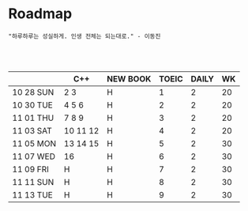 # Roadmap

```
"하루하루는 성실하게. 인생 전체는 되는대로." - 이동진
```



<br><br>

|           | C++      | NEW BOOK | TOEIC | DAILY | WK   |
| --------- | -------- | -------- | ----- | ----- | ---- |
| 10 28 SUN | 2 3      | H        | 1     | 2     | 20   |
| 10 30 TUE | 4 5 6    | H        | 2     | 2     | 20   |
| 11 01 THU | 7 8 9    | H        | 3     | 2     | 20   |
| 11 03 SAT | 10 11 12 | H        | 4     | 2     | 20   |
| 11 05 MON | 13 14 15 | H        | 5     | 2     | 30   |
| 11 07 WED | 16       | H        | 6     | 2     | 30   |
| 11 09 FRI | H        | H        | 7     | 2     | 30   |
| 11 11 SUN | H        | H        | 8     | 2     | 30   |
| 11 13 TUE | H        | H        | 9     | 2     | 30   |

<br><br>

